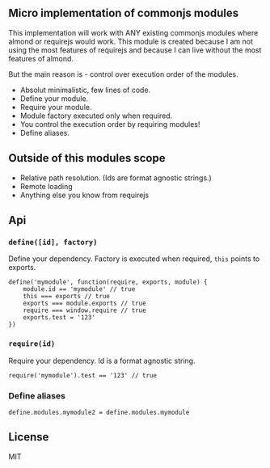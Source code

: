 ## Micro implementation of commonjs modules

This implementation will work with ANY existing commonjs modules where almond or requirejs would work. This module is created because I am not using the most features of requirejs and because I can live without the most features of almond.

But the main reason is - control over execution order of the modules.

- Absolut minimalistic, few lines of code.
- Define your module.
- Require your module.
- Module factory executed only when required.
- You control the execution order by requiring modules!
- Define aliases.

## Outside of this modules scope
- Relative path resolution. (Ids are format agnostic strings.)
- Remote loading
- Anything else you know from requirejs

## Api

### `define([id], factory)`

Define your dependency. Factory is executed when required, `this` points to exports.

    define('mymodule', function(require, exports, module) {
        module.id == 'mymodule' // true
        this === exports // true
        exports === module.exports // true
        require === window.require // true
        exports.test = '123'
    })

### `require(id)`

Require your dependency. Id is a format agnostic string.

    require('mymodule').test == '123' // true

### Define aliases

    define.modules.mymodule2 = define.modules.mymodule

## License

MIT

